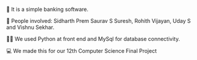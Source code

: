 🏦 It is a simple banking software.

👥 People involved: Sidharth Prem Saurav S Suresh, Rohith Vijayan, Uday S and Vishnu Sekhar.

👨‍💻 We used Python at front end and MySql for database connectivity.

💻 We made this for our 12th Computer Science Final Project

